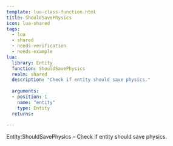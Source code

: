 ```yaml
---
template: lua-class-function.html
title: ShouldSavePhysics
icon: lua-shared
tags:
  - lua
  - shared
  - needs-verification
  - needs-example
lua:
  library: Entity
  function: ShouldSavePhysics
  realm: shared
  description: "Check if entity should save physics."
  
  arguments:
  - position: 1
    name: "entity"
    type: Entity
  returns:
    
---
```


<div class="lua__search__keywords">
Entity:ShouldSavePhysics &#x2013; Check if entity should save physics.
</div>
